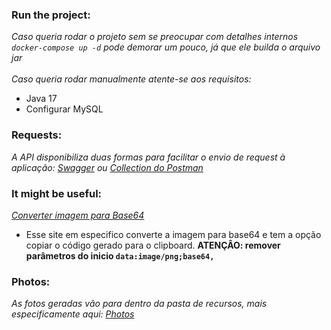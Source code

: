### Run the project:

*Caso queria rodar o projeto sem se preocupar com detalhes internos
``docker-compose up -d`` pode demorar um pouco, já que ele builda o arquivo jar*
<br><br>
*Caso queria rodar manualmente atente-se aos requisitos:*
 - Java 17
 - Configurar MySQL

### Requests:

*A API disponibiliza duas formas para facilitar o envio de request à aplicação:
[Swagger](http://localhost:8080/api/swagger-ui/index.html) ou
[Collection do Postman](Akross%20API.postman_collection.json)*

### It might be useful:

*[Converter imagem para Base64](https://www.base64-image.de/)*

- Esse site em especifico converte a imagem para base64 e tem a opção copiar o código gerado para o
  clipboard. **ATENÇÂO: remover parâmetros do inicio ``data:image/png;base64,``**

### Photos:

*As fotos geradas vão para dentro da pasta de recursos, mais especificamente aqui: [Photos](src/main/resources/photos)*
